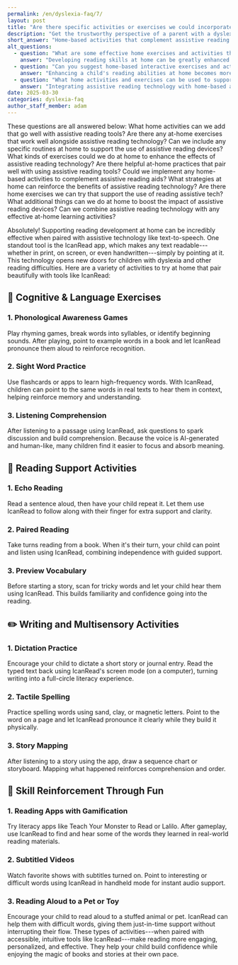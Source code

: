 ```yaml
---
permalink: /en/dyslexia-faq/7/
layout: post
title: "Are there specific activities or exercises we could incorporate at home that complement the use of assistive reading technology?"
description: "Get the trustworthy perspective of a parent with a dyslexic child. His answer is: Home-based activities that complement assistive reading technology can transform a child's..."
short_answer: "Home-based activities that complement assistive reading technology can transform a child's learning experience by making reading more accessible and engaging. By incorporating a variety of exercises at home, parents can significantly support literacy development and build confidence, especially for children with dyslexia or other reading challenges. Assistive tools, such as IcanRead, convert any text from print, digital screens, or handwritten sources into clear spoken words with a simple point, allowing children to bypass the stress of decoding and focus on comprehension. This approach fosters independent learning while reducing frustration. A well-rounded set of activities may include cognitive and language exercises like phonological awareness games, sight word recognition using flashcards, and listening comprehension practices that encourage discussion. Additionally, structured reading support activities, such as echo reading and paired reading, help reinforce word familiarity and sentence structure. Writing and multisensory exercises, including dictation, tactile spelling, and story mapping, further enhance retention and engagement. Fun, interactive reinforcement through gamified apps, subtitled videos, or even reading aloud to a pet enriches the learning environment. Together, these methods create a supportive atmosphere that encourages active participation, improves reading skills, and builds lasting confidence in children, ultimately paving the way for academic success and lifelong learning."
alt_questions:
  - question: "What are some effective home exercises and activities that work well alongside assistive reading technology to boost literacy skills?"
    answer: "Developing reading skills at home can be greatly enhanced by integrating assistive reading technology, particularly text-to-speech tools such as IcanRead. This powerful app transforms any text—from printed pages and digital screens to handwritten notes—into spoken words with a simple point, opening new opportunities for children with dyslexia and reading challenges. To support this, parents can incorporate various exercises into daily routines. Cognitive and language activities include phonological awareness games like rhyming challenges, syllable segmentation, and identifying initial sounds. Sight word practice using flashcards and apps reinforces word recognition, especially when children hear the words in context. Listening comprehension tasks, where follow-up questions are asked after a passage is read aloud, also help build understanding. Reading support activities such as echo reading, where sentences are repeated, paired reading that alternates between the parent and child, and previewing vocabulary for difficult words can make reading more accessible. Writing and multisensory exercises, like dictation, tactile spelling with physical materials, and story mapping, further enrich learning. Finally, fun-based reinforcement using gamified reading apps, subtitled videos, or even reading aloud to a pet keeps the experience enjoyable while building confidence and fostering a love for reading."
  - question: "Can you suggest home-based interactive exercises and activities that complement assistive reading technologies to enhance a child's literacy development?"
    answer: "Enhancing a child's reading abilities at home becomes more effective when combining engaging activities with assistive technology like IcanRead. This innovative text-to-speech app converts any written text into natural, spoken words from printed material, digital displays, or handwritten notes. Parents can use it to support various learning exercises. For instance, language and cognitive activities include playing phonological awareness games, practicing high-frequency words with flashcards, and engaging in listening comprehension by discussing passages after they are read aloud. Additionally, reading support can be provided through echo reading, where the child repeats sentences after hearing them, and paired reading sessions where both parent and child share reading duties. Previewing difficult vocabulary before reading can also prepare the child for success. Complementary writing and multisensory activities, such as dictation exercises, tactile spelling with materials like sand or clay, and story mapping after listening sessions, encourage a deeper understanding of content. Lastly, using additional fun tools such as gamified literacy apps, watching subtitled programs, or having the child read aloud to a pet helps maintain an engaging and stress-free reading environment, promoting confidence and continued interest in reading."
  - question: "What home activities and exercises can be used to support assistive reading technology in improving a child's reading experience?"
    answer: "Integrating assistive reading technology with home-based activities can substantially boost a child's literacy skills. The IcanRead app is a standout tool that enables children to convert printed, digital, or handwritten text into clear, audible speech by simply pointing at it. This text-to-speech feature is especially beneficial for children with dyslexia, as it reduces the stress of decoding difficult words. Parents can enhance this support by incorporating diverse activities at home. Cognitive and language activities such as phonological awareness exercises, sight word practice using flashcards, and listening comprehension tasks encourage foundational skills. Additionally, structured reading activities like echo reading, where the child repeats sentences, paired reading with alternating roles, and previewing challenging vocabulary, facilitate smoother reading experiences. Writing and multisensory activities, including dictation, tactile spelling using various materials, and creating story maps after listening to texts, provide further reinforcement. Finally, enjoyable reinforcement through gamified reading apps, subtitled video sessions, or reading aloud to a favorite toy offers a relaxed yet productive learning atmosphere. Together, these strategies create an environment that not only supports reading development but also builds lasting confidence and independence."
date: 2025-03-30
categories: dyslexia-faq
author_staff_member: adam
---
```


<div class="paraphrases">
These questions are all answered below:  
What home activities can we add that go well with assistive reading tools?  
Are there any at-home exercises that work well alongside assistive reading technology?  
Can we include any specific routines at home to support the use of assistive reading devices?  
What kinds of exercises could we do at home to enhance the effects of assistive reading technology?  
Are there helpful at-home practices that pair well with using assistive reading tools?  
Could we implement any home-based activities to complement assistive reading aids?  
What strategies at home can reinforce the benefits of assistive reading technology?  
Are there home exercises we can try that support the use of reading assistive tech?  
What additional things can we do at home to boost the impact of assistive reading devices?  
Can we combine assistive reading technology with any effective at-home learning activities?  
</div>


Absolutely! Supporting reading development at home can be incredibly effective when paired with assistive technology like text-to-speech. One standout tool is the IcanRead app, which makes any text readable---whether in print, on screen, or even handwritten---simply by pointing at it. This technology opens new doors for children with dyslexia and other reading difficulties. Here are a variety of activities to try at home that pair beautifully with tools like IcanRead:
## 🧠 Cognitive & Language Exercises
### 1. Phonological Awareness Games
Play rhyming games, break words into syllables, or identify beginning sounds. After playing, point to example words in a book and let IcanRead pronounce them aloud to reinforce recognition.
### 2. Sight Word Practice
Use flashcards or apps to learn high-frequency words. With IcanRead, children can point to the same words in real texts to hear them in context, helping reinforce memory and understanding.
### 3. Listening Comprehension
After listening to a passage using IcanRead, ask questions to spark discussion and build comprehension. Because the voice is AI-generated and human-like, many children find it easier to focus and absorb meaning.
## 📖 Reading Support Activities
### 1. Echo Reading
Read a sentence aloud, then have your child repeat it. Let them use IcanRead to follow along with their finger for extra support and clarity.
### 2. Paired Reading
Take turns reading from a book. When it's their turn, your child can point and listen using IcanRead, combining independence with guided support.
### 3. Preview Vocabulary
Before starting a story, scan for tricky words and let your child hear them using IcanRead. This builds familiarity and confidence going into the reading.
## ✏️ Writing and Multisensory Activities
### 1. Dictation Practice
Encourage your child to dictate a short story or journal entry. Read the typed text back using IcanRead's screen mode (on a computer), turning writing into a full-circle literacy experience.
### 2. Tactile Spelling
Practice spelling words using sand, clay, or magnetic letters. Point to the word on a page and let IcanRead pronounce it clearly while they build it physically.
### 3. Story Mapping
After listening to a story using the app, draw a sequence chart or storyboard. Mapping what happened reinforces comprehension and order.
## 🎯 Skill Reinforcement Through Fun
### 1. Reading Apps with Gamification
Try literacy apps like Teach Your Monster to Read or Lalilo. After gameplay, use IcanRead to find and hear some of the words they learned in real-world reading materials.
### 2. Subtitled Videos
Watch favorite shows with subtitles turned on. Point to interesting or difficult words using IcanRead in handheld mode for instant audio support.
### 3. Reading Aloud to a Pet or Toy
Encourage your child to read aloud to a stuffed animal or pet. IcanRead can help them with difficult words, giving them just-in-time support without interrupting their flow.
These types of activities---when paired with accessible, intuitive tools like IcanRead---make reading more engaging, personalized, and effective. They help your child build confidence while enjoying the magic of books and stories at their own pace.
